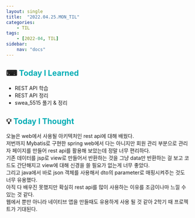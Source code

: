 ```yaml
---
layout: single
title:  "2022.04.25.MON_TIL"
categories: 
    - TIL
tags: 
    - [2022-04, TIL]
sidebar:
    nav: "docs"
---
```



## ⌨ <a style="color:#00adb5">Today I Learned</a>
- REST API 학습
- REST API 정리
- swea_5515 풀기 & 정리


## 💡 <a style="color:#00adb5">Today I Thought</a>
오늘은 web에서 사용될 아키텍처인 rest api에 대해 배웠다.<br>
저번까지 Mybatis로 구현한 spring web에서 다는 아니지만 회원 관리 부분으로 관리자 페이지를 만들어 rest api를 활용해 보았는데 정말 너무 편리하다.<br>
기존 데이터를 jsp로 view로 만들어서 반환하는 것을 그냥 data만 반환하는 걸 보고 코드도 간단해지고 view에 대해 신경을 쓸 필요가 없는게 너무 좋았다.<br>
그리고 java에서 바로 json 객체를 사용해서 dto의 parameter로 매핑시켜주는 것도 너무 유용했다.<br>
아직 다 배우진 못했지만 확실히 rest api를 많이 사용하는 이유를 조금이나마 느낄 수 있는 것 같다.<br>
웹에서 뿐만 아니라 네이티브 앱을 만들때도 유용하게 사용 될 것 같아 2학기 때 프로젝트가 기대된다.<br>
